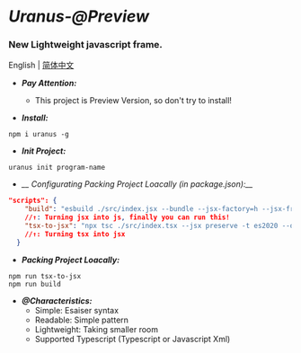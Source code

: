 # *Uranus-@Preview*

### New Lightweight javascript frame.

English | [简体中文](./README.zh_hans.md)

* *__Pay Attention:__*
  * This project is Preview Version, so don't try to install!    

* *__Install:__* 

```node
npm i uranus -g
```

* *__Init Project:__*

```node
uranus init program-name
```

* *__ Configurating Packing Project Loacally (in package.json):__*

```json
"scripts": {
    "build": "esbuild ./src/index.jsx --bundle --jsx-factory=h --jsx-fragment=Fragment --outfile=./dist/index.out.js",
    //↑: Turning jsx into js, finally you can run this!
    "tsx-to-jsx": "npx tsc ./src/index.tsx --jsx preserve -t es2020 --outDir ./dist"
    //↑: Turning tsx into jsx
  }
```
* *__Packing Project Loacally:__*

```node
npm run tsx-to-jsx 
npm run build
```

* *__@Characteristics:__*
    * Simple: Esaiser syntax
    * Readable: Simple pattern
    * Lightweight: Taking smaller room
    * Supported Typescript (Typescript or Javascript Xml)
